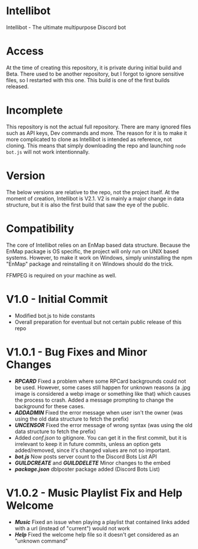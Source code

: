 # Intellibot
Intellibot - The ultimate multipurpose Discord bot

# Access
At the time of creating this repository, it is private during initial build and Beta. There used to be another repository, but I forgot to ignore sensitive files, so I restarted with this one. This build is one of the first builds released.

# Incomplete
This repository is not the actual full repository. There are many ignored files such as API keys, Dev commands and more. The reason for it is to make it more complicated to clone as Intellibot is intended as reference, not cloning. This means that simply downloading the repo and launching `node bot.js` will not work intentionnally.

# Version
The below versions are relative to the repo, not the project itself. At the moment of creation, Intellibot is V2.1. V2 is mainly a major change in data structure, but it is also the first build that saw the eye of the public.

# Compatibility

The core of Intellibot relies on an EnMap based data structure. Because the EnMap package is OS specific, the project will only run on UNIX based systems. However, to make it work on Windows, simply uninstalling the npm "EnMap" package and reinstalling it on Windows should do the trick.

FFMPEG is required on your machine as well.

# V1.0 - Initial Commit
* Modified bot.js to hide constants
* Overall preparation for eventual but not certain public release of this repo

# V1.0.1 - Bug Fixes and Minor Changes

* ***RPCARD*** Fixed a problem where some RPCard backgrounds could not be used. However, some cases still happen for unknown reasons (a .jpg image is considered a webp image or something like that) which causes the process to crash. Added a message prompting to change the background for these cases.
* ***ADDADMIN*** Fixed the error message when user isn't the owner (was using the old data structure to fetch the prefix)
* ***UNCENSOR*** Fixed the error message of wrong syntax (was using the old data structure to fetch the prefix)
* Added *conf.json* to gitignore. You can get it in the first commit, but it is irrelevant to keep it in future commits, unless an option gets added/removed, since it's changed values are not so important.
* ***bot.js*** Now posts server count to the Discord Bots List API
* ***GUILDCREATE*** and ***GUILDDELETE*** Minor changes to the embed
* ***package.json*** dblposter package added (Discord Bots List)



# V1.0.2 - Music Playlist Fix and Help Welcome

* ***Music*** Fixed an issue when playing a playlist that contained links added with a url (instead of "current") would not work
* ***Help*** Fixed the welcome help file so it doesn't get considered as an "unknown command"
